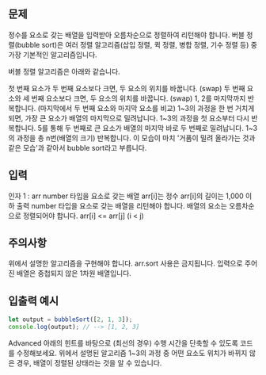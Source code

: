 ## 문제
  
정수를 요소로 갖는 배열을 입력받아 오름차순으로 정렬하여 리턴해야 합니다.
버블 정렬(bubble sort)은 여러 정렬 알고리즘(삽입 정렬, 퀵 정렬, 병합 정렬, 기수 정렬 등) 중 가장 기본적인 알고리즘입니다.

버블 정렬 알고리즘은 아래와 같습니다.

첫 번째 요소가 두 번째 요소보다 크면, 두 요소의 위치를 바꿉니다. (swap)
두 번째 요소와 세 번째 요소보다 크면, 두 요소의 위치를 바꿉니다. (swap)
1, 2를 마지막까지 반복합니다. (마지막에서 두 번째 요소와 마지막 요소를 비교)
1~3의 과정을 한 번 거치게 되면, 가장 큰 요소가 배열의 마지막으로 밀려납니다.
1~3의 과정을 첫 요소부터 다시 반복합니다.
5를 통해 두 번째로 큰 요소가 배열의 마지막 바로 두 번째로 밀려납니다.
1~3의 과정을 총 n번(배열의 크기) 반복합니다.
이 모습이 마치 '거품이 밀려 올라가는 것과 같은 모습'과 같아서 bubble sort라고 부릅니다.
  
## 입력
  
인자 1 : arr
number 타입을 요소로 갖는 배열
arr[i]는 정수
arr[i]의 길이는 1,000 이하
출력
number 타입을 요소로 갖는 배열을 리턴해야 합니다.
배열의 요소는 오름차순으로 정렬되어야 합니다.
arr[i] <= arr[j] (i < j)
  
## 주의사항
  
위에서 설명한 알고리즘을 구현해야 합니다.
arr.sort 사용은 금지됩니다.
입력으로 주어진 배열은 중첩되지 않은 1차원 배열입니다.
  
## 입출력 예시
  
```javascript
let output = bubbleSort([2, 1, 3]);
console.log(output); // --> [1, 2, 3]
````
  
Advanced
아래의 힌트를 바탕으로 (최선의 경우) 수행 시간을 단축할 수 있도록 코드를 수정해보세요.
위에서 설명된 알고리즘 1~3의 과정 중 어떤 요소도 위치가 바뀌지 않은 경우, 배열이 정렬된 상태라는 것을 알 수 있습니다.